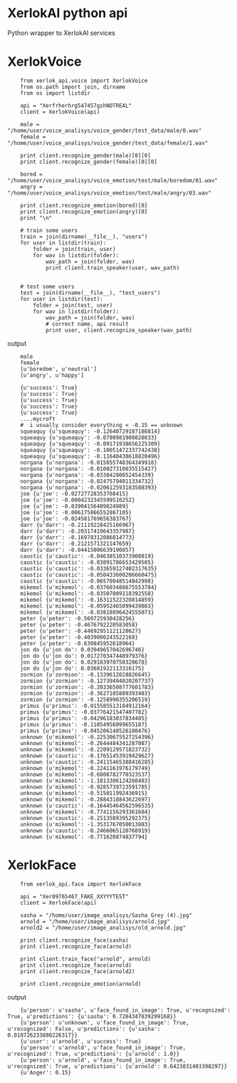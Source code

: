 # XerlokAI python api

Python wrapper to XerlokAI services


# XerlokVoice


        from xerlok_api.voice import XerlokVoice
        from os.path import join, dirname
        from os import listdir

        api = "Xerfrherhrg547457gshNOTREAL"
        client = XerlokVoice(api)

        male = "/home/user/voice_analisys/voice_gender/test_data/male/0.wav"
        female = "/home/user/voice_analisys/voice_gender/test_data/female/1.wav"

        print client.recognize_gender(male)[0][0]
        print client.recognize_gender(female)[0][0]

        bored = "/home/user/voice_analisys/voice_emotion/test/male/boredom/01.wav"
        angry = "/home/user/voice_analisys/voice_emotion/test/male/angry/03.wav"

        print client.recognize_emotion(bored)[0]
        print client.recognize_emotion(angry)[0]
        print "\n"

        # train some users
        train = join(dirname(__file__), "users")
        for user in listdir(train):
            folder = join(train, user)
            for wav in listdir(folder):
                wav_path = join(folder, wav)
                print client.train_speaker(user, wav_path)


        # test some users
        test = join(dirname(__file__), "test_users")
        for user in listdir(test):
            folder = join(test, user)
            for wav in listdir(folder):
                wav_path = join(folder, wav)
                # correct name, api result
                print user, client.recognize_speaker(wav_path)

output

        male
        female
        [u'boredom', u'neutral']
        [u'angry', u'happy']

        {u'success': True}
        {u'success': True}
        {u'success': True}
        {u'success': True}
        {u'success': True}
        ....mycroft
        #  i usually consider everything < -0.15 == unknown
        squeaquy {u'squeaquy': -0.12640729187186814}
        squeaquy {u'squeaquy': -0.0790981900828033}
        squeaquy {u'squeaquy': -0.09171938656225309}
        squeaquy {u'squeaquy': -0.10051472337742438}
        squeaquy {u'squeaquy': -0.11640438618820496}
        norgana {u'norgana': -0.015855748364349918}
        norgana {u'norgana': -0.010027310035515427}
        norgana {u'norgana': -0.03304280852454339}
        norgana {u'norgana': -0.02475794011334732}
        norgana {u'norgana': -0.020612593183588393}
        joe {u'joe': -0.02727728353708415}
        joe {u'joe': -0.0004232345599510252}
        joe {u'joe': -0.03904156409824989}
        joe {u'joe': -0.006175866552867105}
        joe {u'joe': -0.024581769656383767}
        darr {u'darr': -0.21119228425166967}
        darr {u'darr': -0.20317419643357987}
        darr {u'darr': -0.16978312086814773}
        darr {u'darr': -0.2121571321147659}
        darr {u'darr': -0.04415006639190857}
        caustic {u'caustic': -0.04638510373900819}
        caustic {u'caustic': -0.03891786653429505}
        caustic {u'caustic': -0.033659127402317635}
        caustic {u'caustic': -0.050433600206660475}
        caustic {u'caustic': -0.06570048514842998}
        mikemol {u'mikemol': -0.037603488675553784}
        mikemol {u'mikemol': -0.03507009118392558}
        mikemol {u'mikemol': -0.16311522320814859}
        mikemol {u'mikemol': -0.05952465099439083}
        mikemol {u'mikemol': -0.03818896424555073}
        peter {u'peter': -0.569725930428256}
        peter {u'peter': -0.4676792220583058}
        peter {u'peter': -0.44692951121128627}
        peter {u'peter': -0.4039000243522168}
        peter {u'peter': -0.630845952618964}
        jon do {u'jon do': 0.03949657042696746}
        jon do {u'jon do': 0.017270347448979376}
        jon do {u'jon do': 0.029183970750328678}
        jon do {u'jon do': 0.03681922113316175}
        zormion {u'zormion': -0.1339612028826645}
        zormion {u'zormion': -0.12739494020207737}
        zormion {u'zormion': -0.20336508777601783}
        zormion {u'zormion': -0.3627105809393483}
        zormion {u'zormion': -0.1258990355206519}
        primus {u'primus': -0.015585513184912164}
        primus {u'primus': -0.03776421547407782}
        primus {u'primus': -0.04296183037834485}
        primus {u'primus': -0.11054956099655187}
        primus {u'primus': -0.045206148526180476}
        unknown {u'mikemol': -0.22530675527254396}
        unknown {u'mikemol': -0.2644484341287087}
        unknown {u'mikemol': -0.2209129571823732}
        unknown {u'caustic': -0.17651453919429627}
        unknown {u'caustic': -0.24115465388416285}
        unknown {u'mikemol': -0.2241161976179749}
        unknown {u'mikemol': -0.6808782770323537}
        unknown {u'mikemol': -1.1813306124260483}
        unknown {u'mikemol': -0.9285739723591785}
        unknown {u'mikemol': -0.515011992436915}
        unknown {u'mikemol': -0.2884318843622697}
        unknown {u'caustic': -0.16445464562596535}
        unknown {u'mikemol': -0.7741156293361684}
        unknown {u'caustic': -0.2513589395292375}
        unknown {u'mikemol': -1.3531767050013883}
        unknown {u'caustic': -0.2466065120768919}
        unknown {u'mikemol': -0.771620874837794}


# XerlokFace


        from xerlok_api.face import XerlokFace

        api = "Xer89765467_FAKE_XXYYYTEST"
        client = XerlokFace(api)

        sasha = "/home/user/image_analisys/Sasha Grey (4).jpg"
        arnold = "/home/user/image_analisys/arnold.jpg"
        arnold2 = "/home/user/image_analisys/old_arnold.jpg"

        print client.recognize_face(sasha)
        print client.recognize_face(arnold)

        print client.train_face("arnold", arnold)
        print client.recognize_face(arnold)
        print client.recognize_face(arnold2)

        print client.recognize_emotion(arnold)

output

        {u'person': u'sasha', u'face_found_in_image': True, u'recognized': True, u'predictions': {u'sasha': 0.7284347839299168}}
        {u'person': u'unknown', u'face_found_in_image': True, u'recognized': False, u'predictions': {u'sasha': 0.018726233880226317}}
        {u'user': u'arnold', u'success': True}
        {u'person': u'arnold', u'face_found_in_image': True, u'recognized': True, u'predictions': {u'arnold': 1.0}}
        {u'person': u'arnold', u'face_found_in_image': True, u'recognized': True, u'predictions': {u'arnold': 0.6423831403398297}}
        {u'Anger': 0.15}
